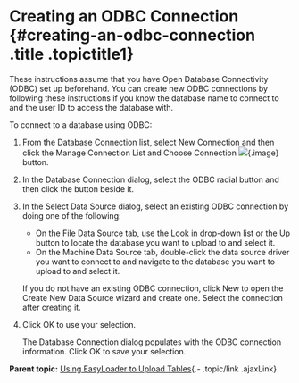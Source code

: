Creating an ODBC Connection {#creating-an-odbc-connection .title .topictitle1}
===========================

<div class="body taskbody">

<div class="section context">

These instructions assume that you have Open Database Connectivity (ODBC) set up beforehand. You can create new ODBC connections by following these instructions if you know the database name to connect to and the user ID to access the database with.

</div>

To connect to a database using <span class="ph uicontrol">ODBC</span>:

1.  <span class="ph cmd">From the <span class="ph uicontrol">Database Connection</span> list, select <span class="ph uicontrol">New Connection</span> and then click the <span class="ph uicontrol">Manage Connection List and Choose Connection</span> ![](images/icon_openDbms_sm.png){.image} button.</span>
2.  <span class="ph cmd">In the <span class="keyword wintitle">Database Connection</span> dialog, select the <span class="ph uicontrol">ODBC</span> radial button and then click the button beside it.</span>
3.  <span class="ph cmd">In the <span class="keyword wintitle">Select Data Source</span> dialog, select an existing ODBC connection by doing one of the following:</span>
    -   On the <span class="ph uicontrol">File Data Source</span> tab, use the <span class="ph uicontrol">Look in</span> drop-down list or the <span class="ph uicontrol">Up</span> button to locate the database you want to upload to and select it.
    -   On the <span class="ph uicontrol">Machine Data Source</span> tab, double-click the data source driver you want to connect to and navigate to the database you want to upload to and select it.

    <div class="itemgroup info">

    If you do not have an existing ODBC connection, click <span class="ph uicontrol">New</span> to open the <span class="keyword wintitle">Create New Data Source</span> wizard and create one. Select the connection after creating it.

    </div>

4.  <span class="ph cmd">Click <span class="ph uicontrol">OK</span> to use your selection.</span>
    <div class="itemgroup stepresult">

    The <span class="keyword wintitle">Database Connection</span> dialog populates with the ODBC connection information. Click <span class="ph uicontrol">OK</span> to save your selection.

    </div>

</div>

<div class="related-links" functx="http://www.functx.com">

<div class="related-links-title">

</div>

<div class="familylinks">

<div class="parentlink">

**Parent topic:** [Using EasyLoader to Upload Tables](guide/../guide/usingeasyloader.html){.- .topic/link .ajaxLink}

</div>

</div>

</div>
